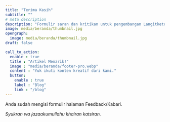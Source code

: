 ```yaml
---
title: "Terima Kasih"
subtitle: ""
# meta description
description: "Formulir saran dan kritikan untuk pengembangan Langitketujuh OS."
image: media/beranda/thumbnail.jpg
opengraph:
  image: media/beranda/thumbnail.jpg
draft: false

call_to_action:
  enable : true
  title : "Artikel Menarik!"
  image : "media/beranda/footer-pro.webp"
  content : "Yuk ikuti konten kreatif dari kami."
  button:
    enable : true
    label : "Blog"
    link : "/blog"
---
```


Anda sudah mengisi formulir halaman Feedback/Kabari.

_Syukran wa jazaakumullahu khairan katsiran._
